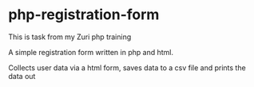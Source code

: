 # php-registration-form

This is task from my Zuri php training


A simple registration form written in php and html.

Collects user data via a html form, saves data to a csv file and prints the data out
